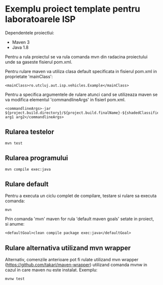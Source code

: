 # Exemplu proiect template pentru laboratoarele ISP

Dependentele proiectlui:
- Maven 3 
- Java 1.8 

Pentru a rula proiectul se va rula comanda mvn din radacina proiectului unde sa gaseste fisierul pom.xml.

Pentru rulare maven va utiliza clasa default specificata in fisierul pom.xml in proprietate 'mainClass':

    <mainClass>ro.utcluj.aut.isp.vehicles.Example</mainClass>

Pentru a specifica argumentele de rulare atunci cand se utilizeaza maven se va modifica elementul 'commandlineArgs' in fisierl pom.xml.

    <commandlineArgs>-jar ${project.build.directory}/${project.build.finalName}-${shadedClassifierName}.jar arg1 arg2</commandlineArgs>

## Rularea testelor

    mvn test

## Rularea programului 

    mvn compile exec:java 

## Rulare default

Pentru a executa un ciclu complet de compilare, testare si rulare sa executa comanda:

    mvn

Prin comanda 'mvn' maven for rula 'default maven goals' setate in proiect, si anume:

    <defaultGoal>clean compile package exec:java</defaultGoal> 

## Rulare alternativa utilizand mvn wrapper 

Alternativ, comenzile anterioare pot fi rulate utilizand mvn wrapper (https://github.com/takari/maven-wrapper) utilizand comanda mvnw in cazul in care maven nu este instalat. Exemplu:

    mvnw test 


